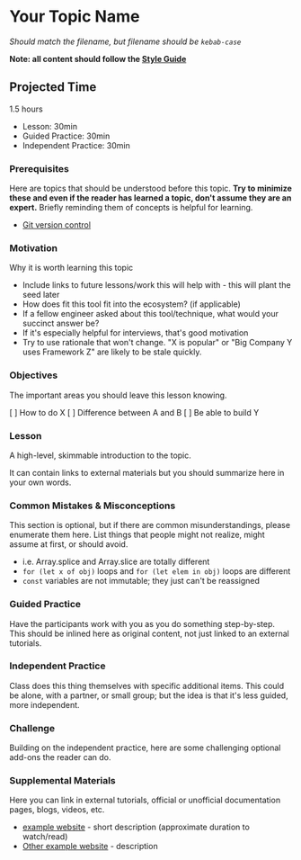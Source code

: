 # Your Topic Name
_Should match the filename, but filename should be `kebab-case`_

**Note: all content should follow the [Style Guide](./README.md#style-guide)**

## Projected Time

1.5 hours
- Lesson: 30min
- Guided Practice: 30min
- Independent Practice: 30min

### Prerequisites

Here are topics that should be understood before this topic. **Try to minimize these and even if the reader has learned a topic, don't assume they are an expert.** Briefly reminding them of concepts is helpful for learning.

- [Git version control](../git/git-version-control.md)

### Motivation

Why it is worth learning this topic

- Include links to future lessons/work this will help with - this will plant the seed later
- How does fit this tool fit into the ecosystem? (if applicable)
- If a fellow engineer asked about this tool/technique, what would your succinct answer be?
- If it's especially helpful for interviews, that's good motivation
- Try to use rationale that won't change. "X is popular" or "Big Company Y uses Framework Z" are likely to be stale quickly.

### Objectives

The important areas you should leave this lesson knowing.

[ ] How to do X
[ ] Difference between A and B
[ ] Be able to build Y

### Lesson

A high-level, skimmable introduction to the topic.

It can contain links to external materials but you should summarize here in your own words.

###


### Common Mistakes & Misconceptions

This section is optional, but if there are common misunderstandings, please enumerate them here. List things that people might not realize, might assume at first, or should avoid.

- i.e. Array.splice and Array.slice are totally different
- `for (let x of obj)` loops and `for (let elem in obj)` loops are different
- `const` variables are not immutable; they just can't be reassigned


### Guided Practice

Have the participants work with you as you do something step-by-step. This should be inlined here as original content, not just linked to an external tutorials.


### Independent Practice

Class does this thing themselves with specific additional items. This could be alone, with a partner, or small group; but the idea is that it's less guided, more independent.

### Challenge

Building on the independent practice, here are some challenging optional add-ons the reader can do.

### Supplemental Materials

Here you can link in external tutorials, official or unofficial documentation pages, blogs, videos, etc.
- [example website](https://google.com) - short description (approximate duration to watch/read)
- [Other example website](https://google.com) - description
